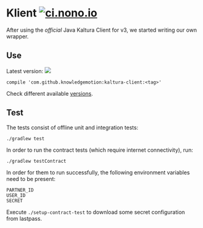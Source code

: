 # Klient  [![ci.nono.io](https://ci.boclips.com/api/v1/teams/main/pipelines/kaltura-client/jobs/internal-tests/badge)](https://ci.boclips.com/teams/main/pipelines/kaltura-client) 

After using the *official* Java Kaltura Client for v3, we started writing our own wrapper.

## Use
Latest version: [![](https://jitpack.io/v/knowledgemotion/kaltura-client.svg)](https://jitpack.io/#knowledgemotion/kaltura-client)

```
compile 'com.github.knowledgemotion:kaltura-client:<tag>'
```

Check different available [versions](https://jitpack.io/#knowledgemotion/kaltura-client).

## Test

The tests consist of offline unit and integration tests:

    ./gradlew test

In order to run the contract tests (which require internet connectivity), run:

    ./gradlew testContract

In order for them to run successfully, the following environment variables need to be present:

    PARTNER_ID
    USER_ID
    SECRET

Execute `./setup-contract-test` to download some secret configuration from lastpass.